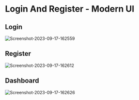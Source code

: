 # Login And Register - Modern UI

## Login 
![Screenshot-2023-09-17-162559](https://i.ibb.co/vzRmBt0/Screenshot-2023-09-17-162559.png)

## Register
![Screenshot-2023-09-17-162612](https://i.ibb.co/RypfTHm/Screenshot-2023-09-17-162612.png)

## Dashboard
![Screenshot-2023-09-17-162626](https://i.ibb.co/JmX0wQz/Screenshot-2023-09-17-162626.png)
